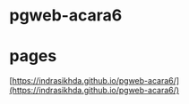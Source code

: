 # pgweb-acara6
# pages
[https://indrasikhda.github.io/pgweb-acara6/](https://indrasikhda.github.io/pgweb-acara6/)